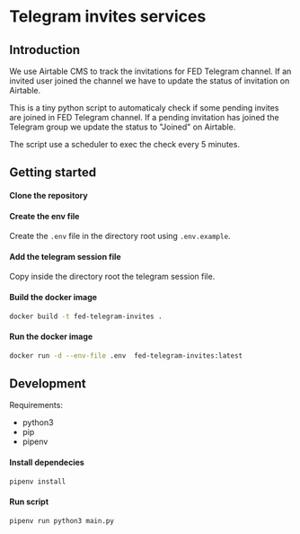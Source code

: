 # Telegram invites services

## Introduction
We use Airtable CMS to track the invitations for FED Telegram channel.
If an invited user joined the channel we have to update the status of invitation on Airtable.

This is a tiny python script to automaticaly check if some pending invites are joined in FED Telegram channel.
If a pending invitation has joined the Telegram group we update the status to "Joined" on Airtable.

The script use a scheduler to exec the check every 5 minutes.


## Getting started

#### Clone the repository

#### Create the env file
Create the `.env` file in the directory root using `.env.example`.

#### Add the telegram session file
Copy inside the directory root the telegram session file.

#### Build the docker image
```sh
docker build -t fed-telegram-invites .
```

#### Run the docker image
```sh
docker run -d --env-file .env  fed-telegram-invites:latest
```

## Development
Requirements:
- python3
- pip
- pipenv

#### Install dependecies
```sh
pipenv install
```

#### Run script
```sh
pipenv run python3 main.py
```